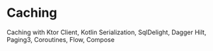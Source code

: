 # Caching
Caching with Ktor Client, Kotlin Serialization, SqlDelight, Dagger Hilt, Paging3, Coroutines, Flow, Compose
